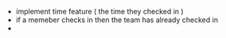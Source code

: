 - implement time feature ( the time they checked in )
- if a memeber checks in then the team has already checked in
- 